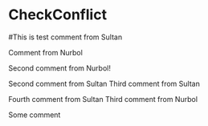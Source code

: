 # CheckConflict

#This is test comment from Sultan

Comment from Nurbol
 
Second comment from Nurbol!

Second comment from Sultan 
Third comment from Sultan

Fourth comment from Sultan
Third comment from Nurbol


Some comment
